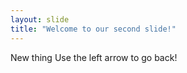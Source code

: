 ```yaml
---
layout: slide
title: "Welcome to our second slide!"
---
```

New thing
Use the left arrow to go back!
